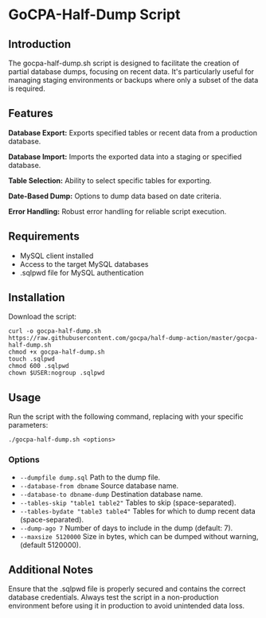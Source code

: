 # GoCPA-Half-Dump Script
## Introduction

The gocpa-half-dump.sh script is designed to facilitate the creation of partial database dumps, focusing on recent data. It's particularly useful for managing staging environments or backups where only a subset of the data is required.

## Features

**Database Export:** Exports specified tables or recent data from a production database.

**Database Import:** Imports the exported data into a staging or specified database.

**Table Selection:** Ability to select specific tables for exporting.

**Date-Based Dump:** Options to dump data based on date criteria.

**Error Handling:** Robust error handling for reliable script execution.

## Requirements
* MySQL client installed
* Access to the target MySQL databases
* .sqlpwd file for MySQL authentication

## Installation
Download the script:
```shell
curl -o gocpa-half-dump.sh https://raw.githubusercontent.com/gocpa/half-dump-action/master/gocpa-half-dump.sh
chmod +x gocpa-half-dump.sh
touch .sqlpwd
chmod 600 .sqlpwd
chown $USER:nogroup .sqlpwd
```

## Usage
Run the script with the following command, replacing <options> with your specific parameters:

```shell
./gocpa-half-dump.sh <options>
```
### Options
* `--dumpfile dump.sql` Path to the dump file.
* `--database-from dbname` Source database name.
* `--database-to dbname-dump` Destination database name.
* `--tables-skip "table1 table2"` Tables to skip (space-separated).
* `--tables-bydate "table3 table4"` Tables for which to dump recent data (space-separated).
* `--dump-ago 7` Number of days to include in the dump (default: 7).
* `--maxsize 5120000` Size in bytes, which can be dumped without warning, (default 5120000).

## Additional Notes
Ensure that the .sqlpwd file is properly secured and contains the correct database credentials.
Always test the script in a non-production environment before using it in production to avoid unintended data loss.
